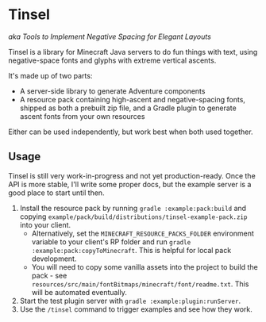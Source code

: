 # Tinsel

*aka Tools to Implement Negative Spacing for Elegant Layouts*

Tinsel is a library for Minecraft Java servers to do fun things with text, using negative-space fonts and glyphs with
extreme vertical ascents.

It's made up of two parts:

- A server-side library to generate Adventure components
- A resource pack containing high-ascent and negative-spacing fonts, shipped as both a prebuilt zip file, and a Gradle
  plugin to generate ascent fonts from your own resources

Either can be used independently, but work best when both used together.

## Usage

Tinsel is still very work-in-progress and not yet production-ready. Once the API is more stable, I'll write some proper
docs, but the example server is a good place to start until then.

1. Install the resource pack by running `gradle :example:pack:build` and copying
   `example/pack/build/distributions/tinsel-example-pack.zip` into your client.
    - Alternatively, set the `MINECRAFT_RESOURCE_PACKS_FOLDER`  environment variable to your client's RP folder and run
      `gradle :example:pack:copyToMinecraft`. This is helpful for local pack development.
    - You will need to copy some vanilla assets into the project to build the pack - see
      `resources/src/main/fontBitmaps/minecraft/font/readme.txt`. This will be automated eventually.
2. Start the test plugin server with `gradle :example:plugin:runServer`.
3. Use the `/tinsel` command to trigger examples and see how they work.
